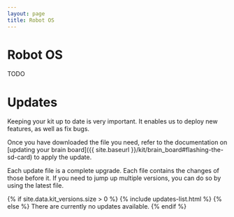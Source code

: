 ```yaml
---
layout: page
title: Robot OS
---
```


Robot OS
========

TODO

# Updates

Keeping your kit up to date is very important. It enables us to deploy new features, as well as fix bugs.

Once you have downloaded the file you need, refer to the documentation on [updating your brain board]({{ site.baseurl }}/kit/brain_board#flashing-the-sd-card) to apply the update.

Each update file is a complete upgrade. Each file contains the changes of those before it. If you need to jump up multiple versions, you can do so by using the latest file.

{% if site.data.kit_versions.size > 0 %}
{% include updates-list.html %}
{% else %}
There are currently no updates available.
{% endif %}